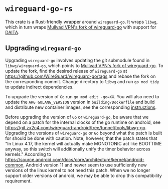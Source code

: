 # `wireguard-go-rs`

This crate is a Rust-friendly wrapper around `wireguard-go`. It wraps `libwg`, which in turn wraps
[Mullvad VPN's fork of wireguard-go](https://github.com/mullvad/wireguard-go) with support for
[DAITA](https://mullvad.net/blog/introducing-defense-against-ai-guided-traffic-analysis-daita).

## Upgrading `wireguard-go`

Upgrading `wireguard-go` involves updating the git submodule found in `libwg/wireguard-go`,
which points to [Mullvad VPN's fork of wireguard-go](https://github.com/mullvad/wireguard-go).
To update the fork, find the desired release of `wireguard-go` at
<https://github.com/WireGuard/wireguard-go/tags> and rebase the fork on the corresponding commit.
Change directory to `libwg` and run `go mod tidy` to update indirect dependencies.

To upgrade the version of `Go` run `go mod edit -go=XX`. You will also need to update the
`ARG GOLANG_VERSION` version in `building/Dockerfile` and build and distribute new container images,
see the corresponding [instructions](../building/README.md).


Before upgrading the version of `Go` or `wireguard-go`, be aware that we depend on a patch for the
internal clocks of the go runtime on android,
see <https://git.zx2c4.com/wireguard-android/tree/tunnel/tools/libwg-go>. Upgrading the versions of
`wireguard-go` or `Go` beyond what the patch is built for should be done with caution. Note, however,
that the patch states that "In Linux 4.17, the kernel will actually make MONOTONIC act like BOOTTIME
anyway, so this switch will additionally unify the timer behavior across kernels." According to
<https://source.android.com/docs/core/architecture/kernel/android-common>, Android version 11 and
newer seem to use sufficiently new versions of the linux kernel to not need this patch. When we no
longer support older versions of android, we may be able to drop this compatibility requirement.
